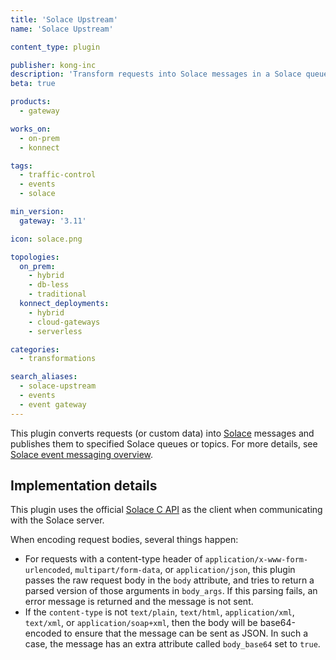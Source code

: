 ```yaml
---
title: 'Solace Upstream'
name: 'Solace Upstream'

content_type: plugin

publisher: kong-inc
description: 'Transform requests into Solace messages in a Solace queue or topic'
beta: true

products:
  - gateway

works_on:
  - on-prem
  - konnect

tags:
  - traffic-control
  - events
  - solace

min_version:
  gateway: '3.11'

icon: solace.png

topologies:
  on_prem:
    - hybrid
    - db-less
    - traditional
  konnect_deployments:
    - hybrid
    - cloud-gateways
    - serverless

categories:
  - transformations

search_aliases:
  - solace-upstream
  - events
  - event gateway
---
```


This plugin converts requests (or custom data) into [Solace](https://solace.com/) messages and publishes them to specified
Solace queues or topics. For more details, see [Solace event messaging overview](https://docs.solace.com/Messaging/messaging-overview.htm).

## Implementation details

This plugin uses the official [Solace C API](https://docs.solace.com/API/Messaging-APIs/C-API/c-api-home.htm) as the client
when communicating with the Solace server.

When encoding request bodies, several things happen:

* For requests with a content-type header of `application/x-www-form-urlencoded`, `multipart/form-data`,
  or `application/json`, this plugin passes the raw request body in the `body` attribute, and tries
  to return a parsed version of those arguments in `body_args`. If this parsing fails, an error message is
  returned and the message is not sent.
* If the `content-type` is not `text/plain`, `text/html`, `application/xml`, `text/xml`, or `application/soap+xml`,
  then the body will be base64-encoded to ensure that the message can be sent as JSON. In such a case,
  the message has an extra attribute called `body_base64` set to `true`.

